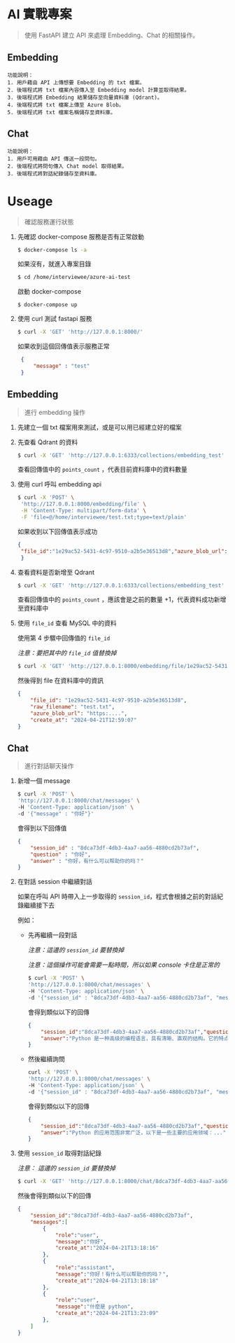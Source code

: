 # AI 實戰專案

> 使用 FastAPI 建立 API 來處理 Embedding、Chat 的相關操作。

## Embedding
    功能說明：
    1. 用戶藉由 API 上傳想要 Embedding 的 txt 檔案。
    2. 後端程式將 txt 檔案內容傳入至 Embedding model 計算並取得結果。
    3. 後端程式將 Embedding 結果儲存至向量資料庫 (Qdrant)。
    4. 後端程式將 txt 檔案上傳至 Azure Blob。
    5. 後端程式將 txt 檔案名稱儲存至資料庫。

## Chat
    功能說明：
    1. 用戶可用藉由 API 傳送一段問句。
    2. 後端程式將問句傳入 Chat model 取得結果。
    3. 後端程式將對話紀錄儲存至資料庫。

# Useage

> 確認服務運行狀態

1. 先確認 docker-compose 服務是否有正常啟動
   ```bash
   $ docker-compose ls -a
   ```

   如果沒有，就進入專案目錄
   ```bash
   $ cd /home/interviewee/azure-ai-test
   ```

   啟動 docker-compose
   ```
   $ docker-compose up
   ```

2. 使用 curl 測試 fastapi 服務
   ```bash
   $ curl -X 'GET' 'http://127.0.0.1:8000/'
   ```

   如果收到這個回傳值表示服務正常
   ```json
    {
        "message" : "test"
    }
    ```

## Embedding

> 進行 embedding 操作

1. 先建立一個 txt 檔案用來測試，或是可以用已經建立好的檔案

2. 先查看 Qdrant 的資料
    ```bash
    $ curl -X 'GET' 'http://127.0.0.1:6333/collections/embedding_test' 
    ```

    查看回傳值中的 `points_count` ，代表目前資料庫中的資料數量

4. 使用 curl 呼叫 embedding api
   ```bash
   $ curl -X 'POST' \
    'http://127.0.0.1:8000/embedding/file' \
    -H 'Content-Type: multipart/form-data' \
    -F 'file=@/home/interviewee/test.txt;type=text/plain'
   ```

   如果收到以下回傳值表示成功
   ```json
   {
    "file_id":"1e29ac52-5431-4c97-9510-a2b5e36513d8","azure_blob_url":"https://...."
    }
   ```

5. 查看資料是否新增至 Qdrant
    ```bash
    $ curl -X 'GET' 'http://127.0.0.1:6333/collections/embedding_test' 
    ```

    查看回傳值中的 `points_count` ，應該會是之前的數量 +1，代表資料成功新增至資料庫中

6. 使用 `file_id` 查看 MySQL 中的資料
   
    使用第 4 步驟中回傳值的 `file_id`

    *注意：要把其中的 `file_id` 值替換掉*

    ```bash
    $ curl -X 'GET' 'http://127.0.0.1:8000/embedding/file/1e29ac52-5431-4c97-9510-a2b5e36513d8' # 要替換成正確的 file_id
    ```

    然後得到 file 在資料庫中的資訊
    ```json
    {
        "file_id": "1e29ac52-5431-4c97-9510-a2b5e36513d8",
        "raw_filename": "test.txt",
        "azure_blob_url": "https:....",
        "create_at": "2024-04-21T12:59:07"
    }
    ```

## Chat

> 進行對話聊天操作

1. 新增一個 message

    ```bash
    $ curl -X 'POST' \
    'http://127.0.0.1:8000/chat/messages' \
    -H 'Content-Type: application/json' \
    -d '{"message" : "你好"}'
    ```

    會得到以下回傳值
    ```json
    {
        "session_id" : "8dca73df-4db3-4aa7-aa56-4880cd2b73af",
        "question" : "你好",
        "answer" : "你好，有什么可以帮助你的吗？"
    }
    ```

2. 在對話 session 中繼續對話

    如果在呼叫 API 時帶入上一步取得的 `session_id`，程式會根據之前的對話紀錄繼續接下去

    例如：

    * 先再繼續一段對話

        *注意：這邊的 `session_id` 要替換掉*

        *注意：這個操作可能會需要一點時間，所以如果 console 卡住是正常的*

        ```bash
        $ curl -X 'POST' \
        'http://127.0.0.1:8000/chat/messages' \
        -H 'Content-Type: application/json' \
        -d '{"session_id" : "8dca73df-4db3-4aa7-aa56-4880cd2b73af", "message" : "什麼是 python"}'
        ```

        會得到類似以下的回傳
        ```json
        {
            "session_id":"8dca73df-4db3-4aa7-aa56-4880cd2b73af","question":"什麼是 python",
            "answer":"Python 是一种高级的编程语言，具有清晰、直观的结构。它的特点是易读性强，语法清晰，..."
        }
        ```
    
    * 然後繼續詢問

        ```bash
        curl -X 'POST' \
        'http://127.0.0.1:8000/chat/messages' \
        -H 'Content-Type: application/json' \
        -d '{"session_id" : "8dca73df-4db3-4aa7-aa56-4880cd2b73af", "message" : "他能幹嘛？"}'
        ```

        會得到類似以下的回傳
        ```json
        {
            "session_id":"8dca73df-4db3-4aa7-aa56-4880cd2b73af","question":"他能幹嘛？",
            "answer":"Python 的应用范围非常广泛，以下是一些主要的应用领域：..."
        }
        ```

3. 使用 `session_id` 取得對話紀錄

    *注意： 這邊的 `session_id` 要替換掉*

    ```bash
    $ curl -X 'GET' 'http://127.0.0.1:8000/chat/8dca73df-4db3-4aa7-aa56-4880cd2b73af/messages'
    ```

    然後會得到類似以下的回傳
    ```json
    {
        "session_id":"8dca73df-4db3-4aa7-aa56-4880cd2b73af",
        "messages":[
            {
                "role":"user",
                "message":"你好",
                "create_at":"2024-04-21T13:18:16"
            },
            {
                "role":"assistant",
                "message":"你好！有什么可以帮助你的吗？",
                "create_at":"2024-04-21T13:18:18"
            },
            {
                "role":"user",
                "message":"什麼是 python",
                "create_at":"2024-04-21T13:23:09"
            },
        ]
    }
    ```